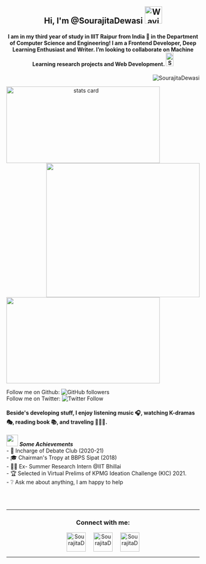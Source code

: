 <h2 align="center"> Hi, I'm @SourajitaDewasi <img src="https://raw.githubusercontent.com/nixin72/nixin72/master/wave.gif" alt="Waving hand animated gif"
         height="45"
         width="45" /></h2>
       
<h4 align="center">
I am in my third year of study in IIIT Raipur from India 📍 in the Department of Computer Science and Engineering! I am a Frontend Developer, Deep Learning Enthusiast and Writer. I’m looking to collaborate on Machine Learning research projects and Web Development. <img src="https://github.com/kohler/gifsicle/blob/master/logo.gif" alt="SourajitaDewasi"
         height="35"
         width="20" />
</h4>
<p align="right"> <img src="https://komarev.com/ghpvc/?username=SourajitaDewasi&label=Profile%20views&color=0e75b6&style=flat" alt="SourajitaDewasi" /> </p>
<p>
<a align= "center" href="https://github.com/SourajitaDewasi">
<img alt= "stats card" height="200px" width="400" src="https://github-readme-streak-stats.herokuapp.com/?user=SourajitaDewasi&theme=radical">
<img align="right" height="350" width="400" src="https://data.whicdn.com/images/222319615/original.gif" /> </a>
</p>
<img height="225px" width="400" src="https://github-readme-stats.vercel.app/api?username=SourajitaDewasi&count_private=true&theme=radical&show_icons=true" />

Follow me on Github: ![GitHub followers](https://img.shields.io/github/followers/SourajitaDewasi?label=Follow&style=social)
<br>Follow me on Twitter: ![Twitter Follow](https://img.shields.io/twitter/follow/SourajitaD?label=Follow&style=social)  
         
<h4> Beside's developing stuff, I enjoy listening music 🎧, watching K-dramas🎭, reading book 📚, and traveling 🚵🏾‍♂️. </h4>

<img src="https://media.giphy.com/media/ObNTw8Uzwy6KQ/giphy.gif" width="30px">&nbsp;***Some Achievements***
<br>- 💭 Incharge of Debate Club (2020-21)
<br>- 🎓 Chairman's Tropy at BBPS Sipat (2018)
<br>- 👨‍💻 Ex- Summer Research Intern @IIT Bhillai
<br>- 🏆 Selected in Virtual Prelims of KPMG Ideation Challenge (KIC) 2021.
<br>- ❔ Ask me about anything, I am happy to help
</hr>
<br><br>

<hr>
<h3 align="center">Connect with me:</h3>
<p align="center">
<a href="https://twitter.com/SourajitaD" target="blank"><img align="center" src="https://cdn-icons-png.flaticon.com/512/124/124021.png" alt="SourajitaD" height="50" width="50" /></a> &nbsp;&nbsp;&nbsp;
<a href="https://www.linkedin.com/in/sourajita-dewasi-52b3b4193/" target="blank"><img align="center" src="https://cdn-icons-png.flaticon.com/512/174/174857.png" alt="SourajitaD" height="50" width="50" /></a>&nbsp;&nbsp;&nbsp;&nbsp;
<a href="https://www.yourquote.in/sourajita-d-smae/quotes" target="blank"><img align="center" src="https://www.yourquote.in/icon512.png" alt="SourajitaD" height="50" width="50" /></a>
</p>
</hr>

<hr>
<!---
SourajitaDewasi/SourajitaDewasi is a ✨ special ✨ repository because its `README.md` (this file) appears on your GitHub profile.
You can click the Preview link to take a look at your changes.
--->
